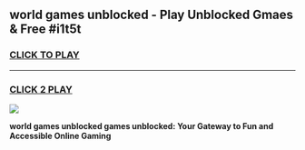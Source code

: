 
## world games unblocked - Play Unblocked Gmaes & Free #i1t5t
<h3>
<a href="https://news.freeplayer.one?title=world_games_unblocked&ref=24F">CLICK TO PLAY</a></h3>
<hr>

<h3>
<a href="https://news.freeplayer.one?title=world_games_unblocked&ref=24F">CLICK 2 PLAY</a>
  
</h3>

<a href="https://news.freeplayer.one?title=world_games_unblocked&ref=24F/"><img src="https://clearcache.store/games.png"></a>


**world games unblocked games unblocked: Your Gateway to Fun and Accessible Online Gaming**

